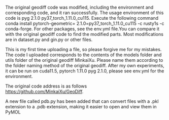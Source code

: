 The original geodiff code was modified, including the environment and corresponding code, and it ran successfully. The usage environment of this code is pyg 2.1.0 py37_torch_1.11.0_cu115. Execute the following command conda install pytorch-geometric= 2.1.0=py37_torch_1.11.0_cu115 -c rusty1s -c conda-forge. For other packages, see the env.yml file.You can compare it with the original geodiff code to find the modified parts. Most modifications are in dataset.py and gin.py or other files.






This is my first time uploading a file, so please forgive me for my mistakes. The code I uploaded corresponds to the contents of the models folder and utils folder of the original geodiff MinkaiXu. Please name them according to the folder naming method of the original geodiff. After my own experiments, it can be run on cuda11.5, pytorch 1.11.0 pyg 2.1.0, please see env.yml for the environment.



The original code address is as follows https://github.com/MinkaiXu/GeoDiff.




A new file called pdb.py has been added that can convert files with a .pkl extension to a .pdb extension, making it easier to open and view them in PyMOL 
